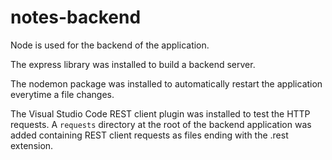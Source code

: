 # notes-backend

Node is used for the backend of the application.

The express library was installed to build a backend server.

The nodemon package was installed to automatically restart the application everytime a file changes.

The Visual Studio Code REST client plugin was installed to test the HTTP requests. A `requests` directory at the root of the backend application was added containing REST client requests as files ending with the .rest extension.
